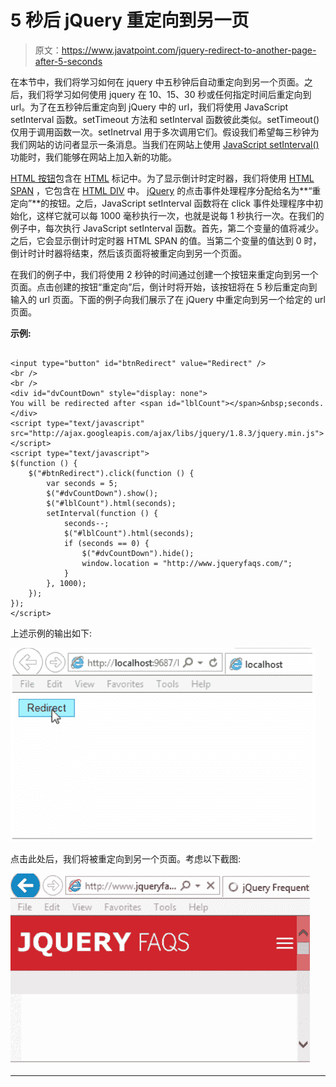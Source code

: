 # 5 秒后 jQuery 重定向到另一页

> 原文：<https://www.javatpoint.com/jquery-redirect-to-another-page-after-5-seconds>

在本节中，我们将学习如何在 jquery 中五秒钟后自动重定向到另一个页面。之后，我们将学习如何使用 jquery 在 10、15、30 秒或任何指定时间后重定向到 url。为了在五秒钟后重定向到 jQuery 中的 url，我们将使用 JavaScript setInterval 函数。setTimeout 方法和 setInterval 函数彼此类似。setTimeout()仅用于调用函数一次。setInetrval 用于多次调用它们。假设我们希望每三秒钟为我们网站的访问者显示一条消息。当我们在网站上使用 [JavaScript setInterval()](https://www.javatpoint.com/javascript-setinterval-method) 功能时，我们能够在网站上加入新的功能。

[HTML 按钮](https://www.javatpoint.com/html-button-tag)包含在 [HTML](https://www.javatpoint.com/html-tutorial) 标记中。为了显示倒计时定时器，我们将使用 [HTML SPAN](https://www.javatpoint.com/html-span-tag) ，它包含在 [HTML DIV](https://www.javatpoint.com/html-div-tag) 中。 [jQuery](https://www.javatpoint.com/jquery-tutorial) 的点击事件处理程序分配给名为**“重定向”**的按钮。之后，JavaScript setInterval 函数将在 click 事件处理程序中初始化，这样它就可以每 1000 毫秒执行一次，也就是说每 1 秒执行一次。在我们的例子中，每次执行 JavaScript setInterval 函数。首先，第二个变量的值将减少。之后，它会显示倒计时定时器 HTML SPAN 的值。当第二个变量的值达到 0 时，倒计时计时器将结束，然后该页面将被重定向到另一个页面。

在我们的例子中，我们将使用 2 秒钟的时间通过创建一个按钮来重定向到另一个页面。点击创建的按钮“重定向”后，倒计时将开始，该按钮将在 5 秒后重定向到输入的 url 页面。下面的例子向我们展示了在 jQuery 中重定向到另一个给定的 url 页面。

**示例:**

```

<input type="button" id="btnRedirect" value="Redirect" />
<br />
<br />
<div id="dvCountDown" style="display: none">
You will be redirected after <span id="lblCount"></span>&nbsp;seconds.
</div>
<script type="text/javascript" src="http://ajax.googleapis.com/ajax/libs/jquery/1.8.3/jquery.min.js"></script>
<script type="text/javascript">
$(function () {
    $("#btnRedirect").click(function () {
        var seconds = 5;
        $("#dvCountDown").show();
        $("#lblCount").html(seconds);
        setInterval(function () {
            seconds--;
            $("#lblCount").html(seconds);
            if (seconds == 0) {
                $("#dvCountDown").hide();
                window.location = "http://www.jqueryfaqs.com/";
            }
        }, 1000);
    });
});
</script>

```

上述示例的输出如下:

![jQuery Redirect to Another Page After 5 Seconds](img/4bca98261caf0fae12e6a539681c2bf3.png)

点击此处后，我们将被重定向到另一个页面。考虑以下截图:

![jQuery Redirect to Another Page After 5 Seconds](img/75092ecfaaec12a8c0e0fae14c1f420b.png)

* * *